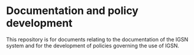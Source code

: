 # Documentation and policy development
This repository is for documents relating to the documentation of the IGSN system and for the development of policies governing the use of IGSN.
